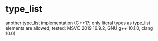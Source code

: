 # type_list
another type_list implementation (C++17; only literal types as type_list elements are allowed; tested: MSVC 2019 16.9.2, GNU g++ 10.1.0, clang 10.0)
